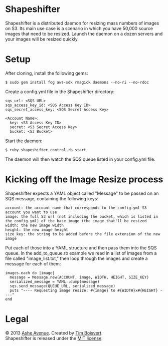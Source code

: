 Shapeshifter
============

Shapeshifter is a distributed daemon for resizing mass numbers of images on S3. Its main use case is a scenario in which you have 50,000 source images that need to be resized. Launch the daemon on a dozen servers and your images will be resized quickly.

Setup
============

After cloning, install the following gems:

    $ sudo gem install fog aws-sdk rmagick daemons --no-ri --no-rdoc

Create a config.yml file in the Shapeshifter directory:

    sqs_url: <SQS URL>
    sqs_access_key_id: <SQS Access Key ID> 
    sqs_secret_access_key: <SQS Secret Access Key>
    
    <Account Name>:
      key: <S3 Access Key ID>
      secret: <S3 Secret Access Key>
      bucket: <S3 Bucket>
      
Start the daemon:

    $ ruby shapeshifter_control.rb start
    
The daemon will then watch the SQS queue listed in your config.yml file.


Kicking off the Image Resize process
==============

Shapeshifter expects a YAML object called "Message" to be passed on an SQS message, containing the following keys:

    account: the account name that corresponds to the config.yml S3 account you want to use
    image: the full S3 url (not including the bucket, which is listed in the config.yml) of the base image (the image that'll be resized
    width: the new image width
    height: the new image height
    size_key: the string to be added before the file extension of the new image
    
Put each of those into a YAML structure and then pass them into the SQS queue. In the add_to_queue.rb example we read in a list of images from a file called "image_list.txt," then loop through the images and create a message for each of them:

    images.each do |image|
      message = Message.new(ACCOUNT, image, WIDTH, HEIGHT, SIZE_KEY)
      serialized_message = YAML::dump(message)
      sqs.send_message(QUEUE_URL, serialized_message)
      puts "---- Requesting image resize: #{image} to #{WIDTH}x#{HEIGHT} ----"
    end
    
Legal
==============

© 2013 <a href="http://www.asheavenue.com">Ashe Avenue</a>. Created by <a href="http://twitter.com/timboisvert">Tim Boisvert</a>.
<br />
Shapeshifter is released under the <a href="http://opensource.org/licenses/MIT">MIT license</a>.

